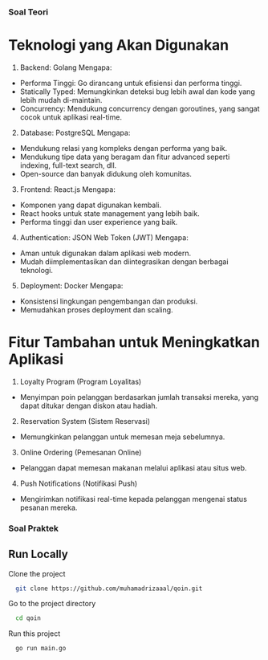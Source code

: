 ### Soal Teori

# Teknologi yang Akan Digunakan

1. Backend: Golang
Mengapa:
- Performa Tinggi: Go dirancang untuk efisiensi dan performa tinggi.
- Statically Typed: Memungkinkan deteksi bug lebih awal dan kode yang lebih mudah di-maintain.
- Concurrency: Mendukung concurrency dengan goroutines, yang sangat cocok untuk aplikasi real-time.

2. Database: PostgreSQL
Mengapa:
- Mendukung relasi yang kompleks dengan performa yang baik.
- Mendukung tipe data yang beragam dan fitur advanced seperti indexing, full-text search, dll.
- Open-source dan banyak didukung oleh komunitas.

3. Frontend: React.js
Mengapa:
- Komponen yang dapat digunakan kembali.
- React hooks untuk state management yang lebih baik.
- Performa tinggi dan user experience yang baik.

4. Authentication: JSON Web Token (JWT)
Mengapa:
- Aman untuk digunakan dalam aplikasi web modern.
- Mudah diimplementasikan dan diintegrasikan dengan berbagai teknologi.

5. Deployment: Docker
Mengapa:
- Konsistensi lingkungan pengembangan dan produksi.
- Memudahkan proses deployment dan scaling.


# Fitur Tambahan untuk Meningkatkan Aplikasi

1. Loyalty Program (Program Loyalitas)
- Menyimpan poin pelanggan berdasarkan jumlah transaksi mereka, yang dapat ditukar dengan diskon atau hadiah.

2. Reservation System (Sistem Reservasi)
- Memungkinkan pelanggan untuk memesan meja sebelumnya.

3. Online Ordering (Pemesanan Online)
- Pelanggan dapat memesan makanan melalui aplikasi atau situs web.

4. Push Notifications (Notifikasi Push)
- Mengirimkan notifikasi real-time kepada pelanggan mengenai status pesanan mereka.

### Soal Praktek

## Run Locally
Clone the project

```bash
  git clone https://github.com/muhamadrizaaal/qoin.git
```

Go to the project directory

```bash
  cd qoin
```

Run this project

```bash
  go run main.go  
```